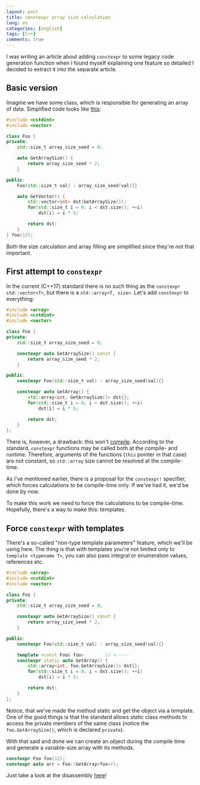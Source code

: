 ```yaml
---
layout: post
title: constexpr array size calculation
lang: en
categories: [english]
tags: [C++]
comments: true
---
```


I was writing an article about adding `constexpr` to some legacy code generation function when I found myself explaining one feature so detailed I decided to extract it into the separate article.

## Basic version

Imagine we have some class, which is responsible for generating an array of data. Simplified code looks like [this](https://godbolt.org/z/-bm-mf):

```cpp
#include <cstdint>
#include <vector>

class Foo {
private:
    std::size_t array_size_seed = 0;

    auto GetArraySize() {
        return array_size_seed * 2;
    }

public:
    Foo(std::size_t val) : array_size_seed(val){}

    auto GetVector() {
        std::vector<int> dst(GetArraySize());
        for(std::size_t i = 0; i < dst.size(); ++i)
            dst[i] = i * 5;

        return dst;        
    }
} foo(12);
```

Both the size calculation and array filling are simplified since they're not that important.

## First attempt to `constexpr`

In the current (C++17) standard there is no such thing as the `constexpr std::vector<T>`, but there is a `std::array<T, size>`. Let's add `constexpr` to everything:

```cpp
#include <array>
#include <cstdint>
#include <vector>

class Foo {
private:
    std::size_t array_size_seed = 0;

    constexpr auto GetArraySize() const {
        return array_size_seed * 2;
    }

public:
    constexpr Foo(std::size_t val) : array_size_seed(val){}

    constexpr auto GetArray() {
        std::array<int, GetArraySize()> dst{};
        for(std::size_t i = 0; i < dst.size(); ++i)
            dst[i] = i * 5;

        return dst;        
    }
};
```

There is, however, a drawback: this won't [compile](https://godbolt.org/z/Wvh3JE). According to the standard, `constexpr` functions may be called both at the compile- and runtime. Therefore, arguments of the functions (`this` pointer in that case) are not constant, so `std::array` size cannot be resolved at the compile-time. 

As I've mentioned earlier, there is a proposal for the `constexpr!` specifier, which forces calculations to be compile-time only. If we've had it, we'd be done by now.

To make this work we need to force the calculations to be compile-time. Hopefully, there's a way to make this: templates.

## Force `constexpr` with templates

There's a so-called "non-type template parameters" feature, which we'll be using here. The thing is that with templates you're not limited only to `template <typename T>`, you can also pass integral or enumeration values, references etc.

```cpp
#include <array>
#include <cstdint>
#include <vector>

class Foo {
private:
    std::size_t array_size_seed = 0;

    constexpr auto GetArraySize() const {
        return array_size_seed * 2;
    }

public:
    constexpr Foo(std::size_t val) : array_size_seed(val){}

    template <const Foo& foo>        // <-----
    constexpr static auto GetArray() {
        std::array<int, foo.GetArraySize()> dst{};
        for(std::size_t i = 0; i < dst.size(); ++i)
            dst[i] = i * 5;

        return dst;        
    }
};
```

Notice, that we've made the method static and get the object via a template. One of the good things is that the standard allows static class methods to access the private members of the same class (notice the `foo.GetArraySize()`, which is declared `private`). 

With that said and done we can create an object during the compile time and generate a variable-size array with its methods.

```cpp
constexpr Foo foo(12);
constexpr auto arr = Foo::GetArray<foo>();
```

Just take a look at the disassembly [here](https://godbolt.org/z/AtLEYW)!
